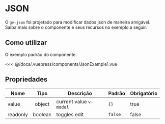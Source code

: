 # JSON

O `gv-json` foi projetado para modificar dados json de maneira amigável. Saiba mais sobre o componente e seus recursos no exemplo a seguir.

## Como utilizar

O exemplo padrão do componente.

<json-example-1 />

<<< @/docs/.vuepress/components/JsonExample1.vue

## Propriedades

| Nome     |  Tipo   | Descrição               | Padrão  | Obrigatório |
| -------- | :-----: | ----------------------- | ------- | ----------- |
| value    | object  | current value `v-model` | `{}`    | true        |
| readonly | boolean | toggles edit            | `false` | false       |
